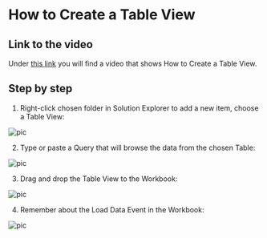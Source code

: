 
# How to Create a Table View


## Link to the video

Under [this link](https://profitbasedocs.blob.core.windows.net/videos/Table%20View%20-%20Basics.mp4) you will find a video that shows How to Create a Table View. 
<br/>

## Step by step

1. Right-click chosen folder in Solution Explorer to add a new item, choose a Table View:

![pic](https://profitbasedocs.blob.core.windows.net/images/HTtviev%20(1).png)

2. Type or paste a Query that will browse the data from the chosen Table:

![pic](https://profitbasedocs.blob.core.windows.net/images/HTtviev%20(2).png)

3. Drag and drop the Table View to the Workbook:

![pic](https://profitbasedocs.blob.core.windows.net/images/HTtviev%20(3).png)

4. Remember about the Load Data Event in the Workbook:

![pic](https://profitbasedocs.blob.core.windows.net/images/HTtviev%20(4).png)